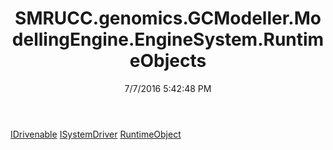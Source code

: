 ﻿---
title: SMRUCC.genomics.GCModeller.ModellingEngine.EngineSystem.RuntimeObjects
date: 7/7/2016 5:42:48 PM
---

[IDrivenable](T-SMRUCC.genomics.GCModeller.ModellingEngine.EngineSystem.RuntimeObjects.IDrivenable.html)
[ISystemDriver](T-SMRUCC.genomics.GCModeller.ModellingEngine.EngineSystem.RuntimeObjects.ISystemDriver.html)
[RuntimeObject](T-SMRUCC.genomics.GCModeller.ModellingEngine.EngineSystem.RuntimeObjects.RuntimeObject.html)
